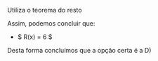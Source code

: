 
Utiliza o teorema do resto 

Assim, podemos concluir que: 

 - $ R(x) = 6 $ 

  Desta forma concluímos que a opção certa é a D)